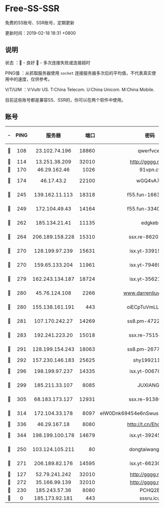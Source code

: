 # Free-SS-SSR

免费的SS账号、SSR账号，定期更新

更新时间：2019-02-18 18:31 +0800

## 说明

状态     ：🙂 - 良好 🙁 - 多次连接失败或连接超时

PING值   ：从抓取服务器使用 `socket` 连接服务器多次后的平均值，不代表真实使用中的速度，仅供参考。

V/T/U/M  ：V:Vultr US. T:China Telecom. U:China Unicom. M:China Mobile.

目前这些账号都是兼容SS、SSR的，你可以在两个软件中使用。

## 账号

|-|PING|服务器|端口|密码|加密方式|区域|V/T/U/M|
|:----:|:----:|:-----:|-----:|:----:|:----:|:----:|:----:|
|🙂|108|23.102.74.196|18860|qwerfvcxz|aes-256-gcm|JP|6↓/10↑/10↑/9↑|
|🙂|114|13.251.38.209|32010|http://gggg.rocks|chacha20|SG|9↑/10↑/9↓/10↑|
|🙂|170|46.29.162.46|1026|91vpn.cf|rc4-md5|RU|8↑/9↓/10↑/10↑|
|🙂|174|46.17.43.2|22100|wGQ4vA7D|aes-256-gcm|RU|6↑/10↑/10↑/10↑|
|🙂|245|139.162.11.113|18318|f55.fun-16631582|aes-256-cfb|SG|10↑/10↑/10↑/10↑|
|🙂|249|172.104.49.43|14164|f55.fun-33406567|aes-256-cfb|SG|10↑/10↑/10↑/10↑|
|🙂|262|185.134.21.41|11135|edgkeb|aes-256-cfb|GB|10↑/9↑/10↑/10↑|
|🙂|264|206.189.158.228|15310|ssx.re-86201886|aes-256-cfb|SG|10↑/10↑/10↑/10↑|
|🙂|270|128.199.97.239|15631|isx.yt-33915830|aes-256-cfb|SG|9↑/9↑/9↑/9↑|
|🙂|270|159.65.133.204|11961|isx.yt-79469931|aes-256-cfb|SG|9↑/9↑/9↑/9↑|
|🙂|279|162.243.134.187|18724|isx.yt-35621483|aes-256-cfb|US|9↑/9↑/9↑/9↑|
|🙂|280|45.76.124.108|2266|www.darrenliuwei.com|aes-256-cfb|AU|10↑/10↑/10↑/10↑|
|🙂|280|155.138.161.191|443|oiECpTuVmLLxk4Ts|aes-256-cfb|US|6↑/10↑/10↑/10↑|
|🙂|281|107.170.242.27|14269|ss8.pm-47220788|aes-256-cfb|US|10↑/10↑/10↑/10↑|
|🙂|283|192.241.223.20|15018|ssx.re-75154549|aes-256-cfb|US|10↑/10↑/10↑/10↑|
|🙂|291|128.199.154.243|18063|ss8.pm-26776960|aes-256-cfb|SG|10↑/10↑/10↑/10↑|
|🙂|292|157.230.146.183|25625|shy19921124|rc4-md5|US|10↑/10↑/10↑/10↑|
|🙂|296|198.199.97.237|14335|isx.yt-00678289|aes-256-cfb|US|9↑/9↑/9↑/9↑|
|🙂|299|185.211.33.107|8085|JUXIANGE|aes-128-ctr|US|10↑/9↑/9↑/9↑|
|🙂|305|68.183.173.127|12931|ssx.re-91380385|aes-256-cfb|US|10↑/10↑/10↑/10↑|
|🙂|314|172.104.33.178|8097|eIW0Dnk69454e6nSwuspv9DmS201tQ0D|aes-256-cfb|SG|10↑/10↑/10↑/10↑|
|🙂|336|46.29.167.18|8080|http://t.cn/EhdmTxe|rc4-md5|RU|9↑/9↑/9↑/9↑|
|🙂|344|198.199.100.178|14679|isx.yt-39245989|aes-256-cfb|US|9↑/9↑/9↑/9↑|
|🙂|250|103.124.105.211|80|dongtaiwang.com|aes-256-cfb|US|10↑/10↑/10↑/10↑|
|🙂|271|206.189.82.176|14595|isx.yt-66230014|aes-256-cfb|SG|9↑/9↑/9↑/9↑|
|🙂|127|52.79.241.242|32010|http://gggg.rocks|chacha20|KR|9↑/7↑/8↑/9↑|
|🙂|272|35.166.99.139|32010|http://gggg.rocks|chacha20|US|8↑/8↑/8↑/8↑|
|🙁|230|185.243.57.36|8080|PCHQ2E|rc4-md5|US|9↑/8↑/9↑/10↑|
|🙁|0|185.173.92.181|443|sssru.icu|rc4-md5|RU|8↑/8↑/10↑/9↑|
